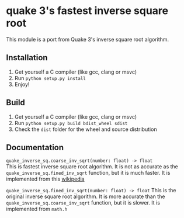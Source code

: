 # quake 3's fastest inverse square root

This module is a port from Quake 3's inverse square root algorithm.

## Installation

1. Get yourself a C compiler (like gcc, clang or msvc)
2. Run `python setup.py install`
3. Enjoy!

## Build

1. Get yourself a C compiler (like gcc, clang or msvc)
2. Run `python setup.py build bdist_wheel sdist`
3. Check the `dist` folder for the wheel and source distribution

## Documentation

`quake_inverse_sq.coarse_inv_sqrt(number: float) -> float`  
This is fastest inverse square root algorithm. It is not as accurate as the `quake_inverse_sq.fined_inv_sqrt` function, but it is much faster. It is implemented from this [wikipedia](https://en.wikipedia.org/wiki/Fast_coarse_inv_sqrt)  
  
`quake_inverse_sq.fined_inv_sqrt(number: float) -> float`
This is the original inverse square root algorithm. It is more accurate than the `quake_inverse_sq.coarse_inv_sqrt` function, but it is slower. It is implemented from `math.h`
